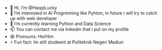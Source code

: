 - 👋 Hi, I’m @HaqqiLucky
- 👀 I’m interested in AI Progrmming like Pyhton, in future i will try to catch up with web developer
- 🌱 I’m currently learning Pyhton and Data Science
- 📫 You can contact me via linkedin that i put on my profile
- 😄 Pronouns: He/Him
- ⚡ Fun fact: Im still studeent at Politeknik Negeri Madiun

<!---
HaqqiLucky/HaqqiLucky is a ✨ special ✨ repository because its `README.md` (this file) appears on your GitHub profile.
You can click the Preview link to take a look at your changes.
--->
